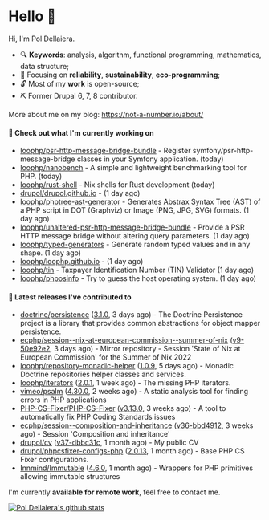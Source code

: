# Hello 👋

Hi, I'm Pol Dellaiera.

- 🔍 **Keywords**: analysis, algorithm, functional programming, mathematics, data structure;
- 🎯 Focusing on **reliability**, **sustainability**, **eco-programming**;
- 🔓 Most of my **work** is open-source;
- ⛏️ Former Drupal 6, 7, 8 contributor.

More about me on my blog: https://not-a-number.io/about/

#### 👷 Check out what I'm currently working on

- [loophp/psr-http-message-bridge-bundle](https://github.com/loophp/psr-http-message-bridge-bundle) - Register symfony/psr-http-message-bridge classes in your Symfony application. (today)
- [loophp/nanobench](https://github.com/loophp/nanobench) - A simple and lightweight benchmarking tool for PHP. (today)
- [loophp/rust-shell](https://github.com/loophp/rust-shell) - Nix shells for Rust development (today)
- [drupol/drupol.github.io](https://github.com/drupol/drupol.github.io) -  (1 day ago)
- [loophp/phptree-ast-generator](https://github.com/loophp/phptree-ast-generator) - Generates Abstrax Syntax Tree (AST) of a PHP script in DOT (Graphviz) or Image (PNG, JPG, SVG) formats. (1 day ago)
- [loophp/unaltered-psr-http-message-bridge-bundle](https://github.com/loophp/unaltered-psr-http-message-bridge-bundle) - Provide a PSR HTTP message bridge without altering query parameters. (1 day ago)
- [loophp/typed-generators](https://github.com/loophp/typed-generators) - Generate random typed values and in any shape. (1 day ago)
- [loophp/loophp.github.io](https://github.com/loophp/loophp.github.io) -  (1 day ago)
- [loophp/tin](https://github.com/loophp/tin) - Taxpayer Identification Number (TIN) Validator (1 day ago)
- [loophp/phposinfo](https://github.com/loophp/phposinfo) - Try to guess the host operating system. (1 day ago)

#### 🔭 Latest releases I've contributed to

- [doctrine/persistence](https://github.com/doctrine/persistence) ([3.1.0](https://github.com/doctrine/persistence/releases/tag/3.1.0), 3 days ago) - The Doctrine Persistence project is a library that provides common abstractions for object mapper persistence.
- [ecphp/session--nix-at-european-commission--summer-of-nix](https://github.com/ecphp/session--nix-at-european-commission--summer-of-nix) ([v9-50e92e2](https://github.com/ecphp/session--nix-at-european-commission--summer-of-nix/releases/tag/v9-50e92e2), 3 days ago) - Mirror repository - Session &#39;State of Nix at European Commission&#39; for the Summer of Nix 2022
- [loophp/repository-monadic-helper](https://github.com/loophp/repository-monadic-helper) ([1.0.9](https://github.com/loophp/repository-monadic-helper/releases/tag/1.0.9), 5 days ago) - Monadic Doctrine repositories helper classes and services.
- [loophp/iterators](https://github.com/loophp/iterators) ([2.0.1](https://github.com/loophp/iterators/releases/tag/2.0.1), 1 week ago) - The missing PHP iterators.
- [vimeo/psalm](https://github.com/vimeo/psalm) ([4.30.0](https://github.com/vimeo/psalm/releases/tag/4.30.0), 2 weeks ago) - A static analysis tool for finding errors in PHP applications
- [PHP-CS-Fixer/PHP-CS-Fixer](https://github.com/PHP-CS-Fixer/PHP-CS-Fixer) ([v3.13.0](https://github.com/PHP-CS-Fixer/PHP-CS-Fixer/releases/tag/v3.13.0), 3 weeks ago) - A tool to automatically fix PHP Coding Standards issues
- [ecphp/session--composition-and-inheritance](https://github.com/ecphp/session--composition-and-inheritance) ([v36-bbd4912](https://github.com/ecphp/session--composition-and-inheritance/releases/tag/v36-bbd4912), 3 weeks ago) - Session &#39;Composition and inheritance&#39;
- [drupol/cv](https://github.com/drupol/cv) ([v37-dbbc31c](https://github.com/drupol/cv/releases/tag/v37-dbbc31c), 1 month ago) - My public CV
- [drupol/phpcsfixer-configs-php](https://github.com/drupol/phpcsfixer-configs-php) ([2.0.13](https://github.com/drupol/phpcsfixer-configs-php/releases/tag/2.0.13), 1 month ago) - Base PHP CS Fixer configurations.
- [Innmind/Immutable](https://github.com/Innmind/Immutable) ([4.6.0](https://github.com/Innmind/Immutable/releases/tag/4.6.0), 1 month ago) - Wrappers for PHP primitives allowing immutable structures

I'm currently **available for remote work**, feel free to contact me.

[![Pol Dellaiera's github stats](https://github-readme-stats.vercel.app/api?username=drupol&count_private=true&show_icons=true)](https://github.com/drupol)

